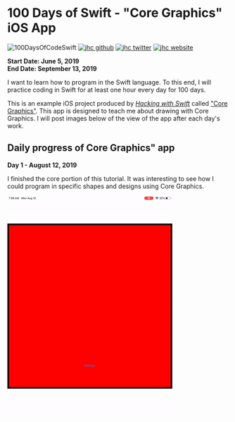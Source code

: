 # 100 Days of Swift - "Core Graphics" iOS App

![100DaysOfCodeSwift](https://img.shields.io/badge/100DaysOfCode-Swift-FA7343.svg?style=flat&logo=swift)
[![jhc github](https://img.shields.io/badge/GitHub-jhrcook-lightgrey.svg?style=flat&logo=github)](https://github.com/jhrcook)
[![jhc twitter](https://img.shields.io/badge/Twitter-JoshDoesaThing-00aced.svg?style=flat&logo=twitter)](https://twitter.com/JoshDoesa)
[![jhc website](https://img.shields.io/badge/Website-JoshDoesaThing-5087B2.svg?style=flat&logo=telegram)](https://www.joshdoesathing.com)

**Start Date: June 5, 2019  
End Date: September 13, 2019**

I want to learn how to program in the Swift language. To this end, I will practice coding in Swift for at least one hour every day for 100 days.

This is an example iOS project produced by [*Hacking with Swift*](https://www.hackingwithswift.com/read) called ["Core Graphics"](https://www.hackingwithswift.com/read/27/overview). This app is designed to teach me about drawing with Core Graphics. I will post images below of the view of the app after each day's work.

## Daily progress of Core Graphics" app

**Day 1 - August 12, 2019**

I finished the core portion of this tutorial. It was interesting to see how I could program in specific shapes and designs using Core Graphics.

<img src="progress_screenshots/ezgif.com-video-to-gif.gif" height="500"/>
